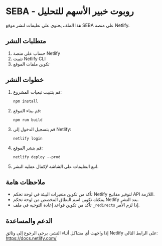 # SEBA - روبوت خبير الأسهم للتحليل

هذا الملف يحتوي على تعليمات لنشر موقع SEBA على منصة Netlify.

## متطلبات النشر

1. حساب على منصة Netlify
2. تثبيت Netlify CLI
3. تكوين ملفات الموقع

## خطوات النشر

1. قم بتثبيت تبعيات المشروع:
   ```
   npm install
   ```

2. قم ببناء الموقع:
   ```
   npm run build
   ```

3. قم بتسجيل الدخول إلى Netlify:
   ```
   netlify login
   ```

4. قم بنشر الموقع:
   ```
   netlify deploy --prod
   ```

5. اتبع التعليمات على الشاشة لإكمال عملية النشر.

## ملاحظات هامة

- تأكد من تكوين متغيرات البيئة في لوحة تحكم Netlify لتوفير مفاتيح API اللازمة.
- يمكنك تكوين اسم النطاق المخصص من لوحة تحكم Netlify بعد النشر.
- تأكد من تكوين قواعد إعادة التوجيه في ملف `_redirects` إذا لزم الأمر.

## الدعم والمساعدة

إذا واجهت أي مشاكل أثناء النشر، يرجى الرجوع إلى وثائق Netlify على الرابط التالي:
https://docs.netlify.com/
